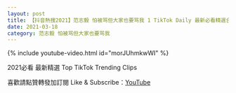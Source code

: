 ```yaml
---
layout: post
title: 【抖音熱搜2021】范志毅 怕被骂但大家也要骂我 1 TikTok Daily 最新必看精選合集2021 03 18
date: 2021-03-18
category: 范志毅 怕被骂但大家也要骂我
---
```


{% include youtube-video.html id="morJUhmkwWI" %}

2021必看 最新精選 Top TikTok Trending Clips

喜歡請點贊轉發加訂閱 Like & Subscribe：[YouTube](https://www.youtube.com/channel/UCAoR7VcanIPd04uEq_GIylA/videos)

